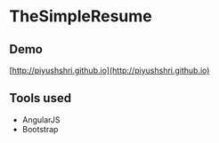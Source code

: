 # TheSimpleResume
<!-- A simple online resume for everyone. I created it for my personal resume. Anyone is welcome to edit the code and use it.
Please raise PRs if you want to contribute. -->

## Demo
[http://piyushshri.github.io](http://piyushshri.github.io)

## Tools used
 - AngularJS
 - Bootstrap
